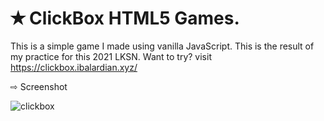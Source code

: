 # ✭ ClickBox HTML5 Games.

This is a simple game I made using vanilla JavaScript. This is the result of my practice for this 2021 LKSN. Want to try?
visit https://clickbox.ibalardian.xyz/ 

⇨ Screenshot

![clickbox](https://user-images.githubusercontent.com/66360550/131234505-9e389443-8718-4c6d-89d5-936513909657.PNG)

